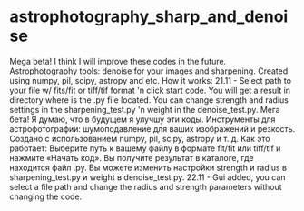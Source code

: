 # astrophotography_sharp_and_denoise
Mega beta! I think I will improve these codes in the future.
Astrophotography tools: denoise for your images and sharpening.
Created using numpy, pil, scipy, astropy and etc.
How it works:
21.11 - Select path to your file w/ fits/fit or tiff/tif format 'n click start code. You will get a result in directory where is the .py file located. You can change strength and radius settings in the sharpening_test.py 'n weight in the denoise_test.py.
Мега бета! Я думаю, что в будущем я улучшу эти коды. Инструменты для астрофотографии: шумоподавление для ваших изображений и резкость. Создано с использованием numpy, pil, scipy, astropy и т. д. Как это работает: Выберите путь к вашему файлу в формате fit/fit или tiff/tif и нажмите «Начать код». Вы получите результат в каталоге, где находится файл .py. Вы можете изменить настройки strength и radius в sharpening_test.py и weight в denoise_test.py. 
22.11 - Gui added, you can select a file path and change the radius and strength parameters without changing the code.
